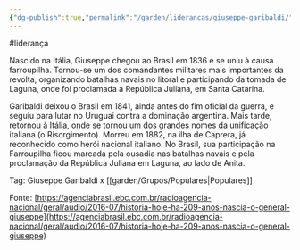 ```yaml
---
{"dg-publish":true,"permalink":"/garden/liderancas/giuseppe-garibaldi/"}
---
```


#liderança

Nascido na Itália, Giuseppe chegou ao Brasil em 1836 e se uniu à causa farroupilha. Tornou-se um dos comandantes militares mais importantes da revolta, organizando batalhas navais no litoral e participando da tomada de Laguna, onde foi proclamada a República Juliana, em Santa Catarina.

Garibaldi deixou o Brasil em 1841, ainda antes do fim oficial da guerra, e seguiu para lutar no Uruguai contra a dominação argentina. Mais tarde, retornou à Itália, onde se tornou um dos grandes nomes da unificação italiana (o Risorgimento). Morreu em 1882, na ilha de Caprera, já reconhecido como herói nacional italiano. No Brasil, sua participação na Farroupilha ficou marcada pela ousadia nas batalhas navais e pela proclamação da República Juliana em Laguna, ao lado de Anita.

Tag: Giuseppe Garibaldi x [[garden/Grupos/Populares\|Populares]]

Fonte: [https://agenciabrasil.ebc.com.br/radioagencia-nacional/geral/audio/2016-07/historia-hoje-ha-209-anos-nascia-o-general-giuseppe](https://agenciabrasil.ebc.com.br/radioagencia-nacional/geral/audio/2016-07/historia-hoje-ha-209-anos-nascia-o-general-giuseppe)